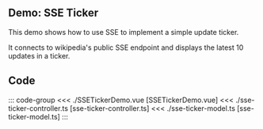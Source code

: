 ## Demo: SSE Ticker

This demo shows how to use SSE to implement a simple update ticker.

It connects to wikipedia's public SSE endpoint and displays the latest 10 updates in a ticker.

<script setup>
    import SSETickerDemo from './SSETickerDemo.vue';
</script>

<ClientOnly>
    <SSETickerDemo />
</ClientOnly>

## Code

::: code-group
<<< ./SSETickerDemo.vue [SSETickerDemo.vue]
<<< ./sse-ticker-controller.ts [sse-ticker-controller.ts]
<<< ./sse-ticker-model.ts [sse-ticker-model.ts]
:::